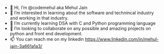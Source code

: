 - 👋 Hi, I’m @codemehul aka Mehul Jain
- 👀 I’m interested in learning about the software and technincal industry and working in that industry.
- 🌱 I’m currently learning DSA with C and Python programming language
- 💞️ I’m looking to collaborate on any possible and amazing projects on python and front end development.
- 📫 You can reach me on my linkedin https://www.linkedin.com/in/mehul-jain-3a661a1a3/

<!---
codemehul/codemehul is a ✨ special ✨ repository because its `README.md` (this file) appears on your GitHub profile.
You can click the Preview link to take a look at your changes.
--->
